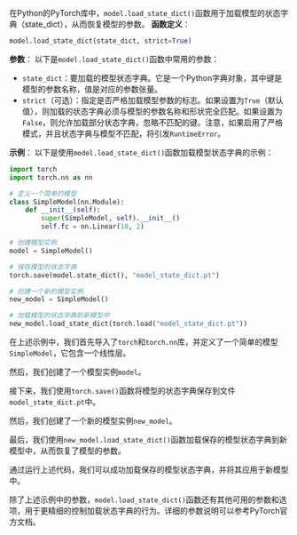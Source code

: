 在Python的PyTorch库中，`model.load_state_dict()`函数用于加载模型的状态字典（state_dict），从而恢复模型的参数。
**函数定义**：
```python
model.load_state_dict(state_dict, strict=True)
```
**参数**：
以下是`model.load_state_dict()`函数中常用的参数：
- `state_dict`：要加载的模型状态字典。它是一个Python字典对象，其中键是模型的参数名称，值是对应的参数张量。
- `strict`（可选）：指定是否严格加载模型参数的标志。如果设置为`True`（默认值），则加载的状态字典必须与模型的参数名称和形状完全匹配。如果设置为`False`，则允许加载部分状态字典，忽略不匹配的键。注意，如果启用了严格模式，并且状态字典与模型不匹配，将引发`RuntimeError`。

**示例**：
以下是使用`model.load_state_dict()`函数加载模型状态字典的示例：

```python
import torch
import torch.nn as nn

# 定义一个简单的模型
class SimpleModel(nn.Module):
    def __init__(self):
        super(SimpleModel, self).__init__()
        self.fc = nn.Linear(10, 2)

# 创建模型实例
model = SimpleModel()

# 保存模型的状态字典
torch.save(model.state_dict(), "model_state_dict.pt")

# 创建一个新的模型实例
new_model = SimpleModel()

# 加载模型的状态字典到新模型中
new_model.load_state_dict(torch.load("model_state_dict.pt"))
```

在上述示例中，我们首先导入了`torch`和`torch.nn`库，并定义了一个简单的模型`SimpleModel`，它包含一个线性层。

然后，我们创建了一个模型实例`model`。

接下来，我们使用`torch.save()`函数将模型的状态字典保存到文件`model_state_dict.pt`中。

然后，我们创建了一个新的模型实例`new_model`。

最后，我们使用`new_model.load_state_dict()`函数加载保存的模型状态字典到新模型中，从而恢复了模型的参数。

通过运行上述代码，我们可以成功加载保存的模型状态字典，并将其应用于新模型中。

除了上述示例中的参数，`model.load_state_dict()`函数还有其他可用的参数和选项，用于更精细的控制加载状态字典的行为。详细的参数说明可以参考PyTorch官方文档。